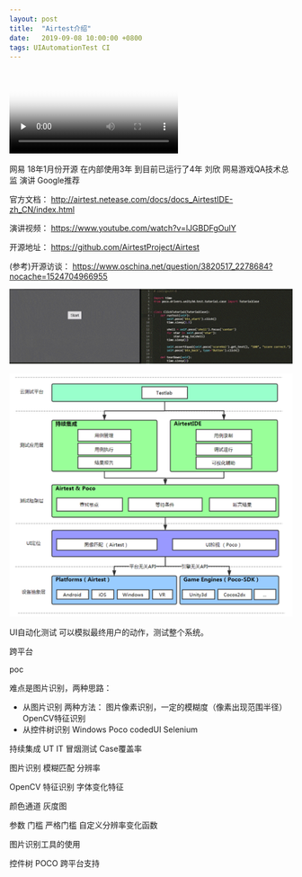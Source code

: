 ```yaml
---
layout: post
title:  "Airtest介绍"
date:   2019-09-08 10:00:00 +0800
tags: UIAutomationTest CI
---
```

<video id="video" controls="controls" style="max-width: 900px;" preload="none" poster="/assets/images/20190908_Airtest_Introduction_1.png">
<source id="mp4" src="/assets/videos/20190908_Airtest_Introduction_1.mp4" type="video/mp4">
</video>

网易 18年1月份开源 在内部使用3年 到目前已运行了4年
刘欣 网易游戏QA技术总监 演讲
Google推荐


官方文档：
http://airtest.netease.com/docs/docs_AirtestIDE-zh_CN/index.html

演讲视频：
https://www.youtube.com/watch?v=lJGBDFgOulY

开源地址：
https://github.com/AirtestProject/Airtest

(参考)开源访谈：
https://www.oschina.net/question/3820517_2278684?nocache=1524704966955

![example](/assets/images/20190908_Airtest_Introduction_2.gif)


![structure](/assets/images/20190908_Airtest_Introduction_3.jpg)

UI自动化测试
可以模拟最终用户的动作，测试整个系统。

跨平台

poc

难点是图片识别，两种思路：
* 从图片识别
	两种方法：
		图片像素识别，一定的模糊度（像素出现范围半径）
		OpenCV特征识别
* 从控件树识别
	Windows Poco codedUI
	Selenium

持续集成 UT IT 冒烟测试 Case覆盖率

图片识别  模糊匹配 分辨率

OpenCV 特征识别 字体变化特征

颜色通道 灰度图 

参数
门槛
严格门槛
自定义分辨率变化函数

图片识别工具的使用

控件树 POCO 跨平台支持


